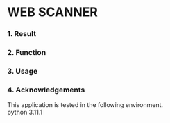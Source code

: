 # WEB SCANNER
### 1. Result
### 2. Function 
### 3. Usage
### 4. Acknowledgements
This application is tested in the following environment. <br>
python 3.11.1 <br>